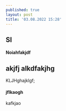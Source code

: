 ```yaml
---
published: true
layout: post
title: '03.08.2022 15:28'
---
```

## SI


#### Noiahfakjdf
## akjfj alkdfakjhg


KLJHghajklgf;

#### jflkaogh
kafkjao